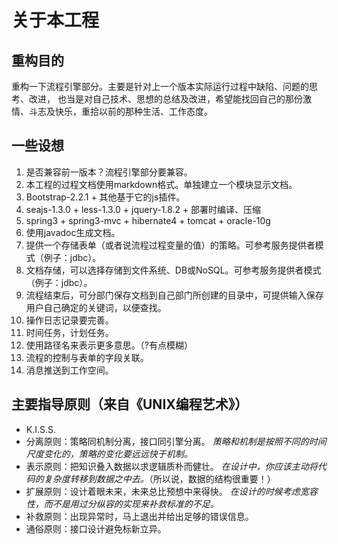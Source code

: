 # 关于本工程

## 重构目的

重构一下流程引擎部分。主要是针对上一个版本实际运行过程中缺陷、问题的思考、改进，
也当是对自己技术、思想的总结及改进，希望能找回自己的那份激情、斗志及快乐，重拾以前的那种生活、工作态度。

## 一些设想

1. 是否兼容前一版本？流程引擎部分要兼容。
2. 本工程的过程文档使用markdown格式。单独建立一个模块显示文档。
3. Bootstrap-2.2.1 + 其他基于它的js插件。
4. seajs-1.3.0 + less-1.3.0 + jquery-1.8.2 + 部署时编译、压缩
5. spring3 + spring3-mvc + hibernate4 + tomcat + oracle-10g
6. 使用javadoc生成文档。
7. 提供一个存储表单（或者说流程过程变量的值）的策略。可参考服务提供者模式（例子：jdbc）。
8. 文档存储，可以选择存储到文件系统、DB或NoSQL。可参考服务提供者模式（例子：jdbc）。
9. 流程结束后，可分部门保存文档到自己部门所创建的目录中，可提供输入保存用户自己确定的关键词，以便查找。
10. 操作日志记录要完善。
11. 时间任务，计划任务。
12. 使用路径名来表示更多意思。（?有点模糊）
13. 流程的控制与表单的字段关联。
14. 消息推送到工作空间。

## 主要指导原则（来自《UNIX编程艺术》）

- K.I.S.S.
- 分离原则：策略同机制分离，接口同引擎分离。
	*策略和机制是按照不同的时间尺度变化的，策略的变化要远远快于机制。*
- 表示原则：把知识叠入数据以求逻辑质朴而健壮。
	*在设计中，你应该主动将代码的复杂度转移到数据之中去。*（所以说，数据的结构很重要！）
- 扩展原则：设计着眼未来，未来总比预想中来得快。
	*在设计的时候考虑宽容性，而不是用过分纵容的实现来补救标准的不足。*
- 补救原则：出现异常时，马上退出并给出足够的错误信息。
- 通俗原则：接口设计避免标新立异。


